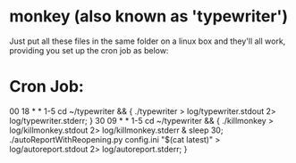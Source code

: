 monkey (also known as 'typewriter')
======

Just put all these files in the same folder on a linux box and they'll all work, providing you set up the cron job as below:

Cron Job:
======
00 18 * * 1-5 cd ~/typewriter && { ./typewriter > log/typewriter.stdout 2> log/typewriter.stderr; }
30 09 * * 1-5 cd ~/typewriter && { ./killmonkey > log/killmonkey.stdout 2> log/killmonkey.stderr & sleep 30; ./autoReportWithReopening.py config.ini "$(cat latest)" > log/autoreport.stdout 2> log/autoreport.stderr; }
